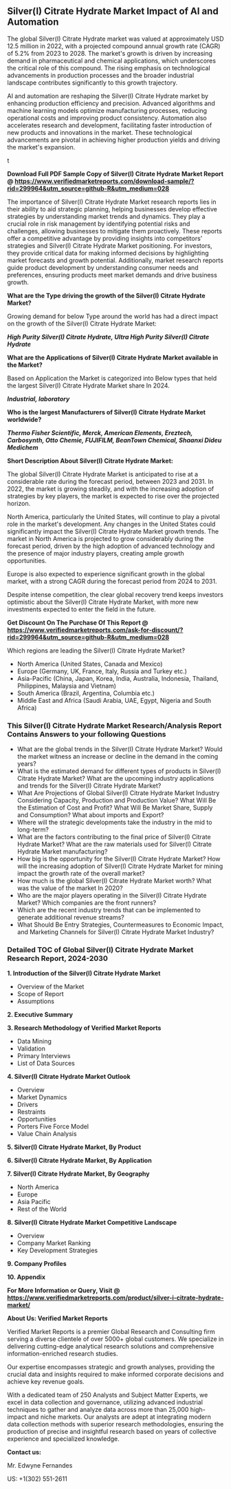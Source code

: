 <h2>Silver(I) Citrate Hydrate Market Impact of AI and Automation</h2><p>The global Silver(I) Citrate Hydrate market was valued at approximately USD 12.5 million in 2022, with a projected compound annual growth rate (CAGR) of 5.2% from 2023 to 2028. The market's growth is driven by increasing demand in pharmaceutical and chemical applications, which underscores the critical role of this compound. The rising emphasis on technological advancements in production processes and the broader industrial landscape contributes significantly to this growth trajectory.</p><p>AI and automation are reshaping the Silver(I) Citrate Hydrate market by enhancing production efficiency and precision. Advanced algorithms and machine learning models optimize manufacturing processes, reducing operational costs and improving product consistency. Automation also accelerates research and development, facilitating faster introduction of new products and innovations in the market. These technological advancements are pivotal in achieving higher production yields and driving the market's expansion.</p>t</p><p id="" class=""><strong>Download Full PDF Sample Copy of Silver(I) Citrate Hydrate Market Report @ <a href="https://www.verifiedmarketreports.com/download-sample/?rid=299964&utm_source=github-R&utm_medium=028" target="_blank">https://www.verifiedmarketreports.com/download-sample/?rid=299964&utm_source=github-R&utm_medium=028</a></strong></p><p>The importance of&nbsp;Silver(I) Citrate Hydrate Market research reports lies in their ability to aid strategic planning, helping businesses develop effective strategies by understanding market trends and dynamics. They play a crucial role in risk management by identifying potential risks and challenges, allowing businesses to mitigate them proactively. These reports offer a competitive advantage by providing insights into competitors' strategies and Silver(I) Citrate Hydrate Market positioning. For investors, they provide critical data for making informed decisions by highlighting market forecasts and growth potential. Additionally, market research reports guide product development by understanding consumer needs and preferences, ensuring products meet market demands and drive business growth.</p><p><strong>What are the&nbsp;Type driving the growth of the Silver(I) Citrate Hydrate Market?</strong></p><p id="" class="">Growing demand for below Type around the world has had a direct impact on the growth of the Silver(I) Citrate Hydrate Market:</p><em><strong>High Purity Silver(I) Citrate Hydrate, Ultra High Purity Silver(I) Citrate Hydrate</strong></em></p><strong>What are the&nbsp;Applications&nbsp;of Silver(I) Citrate Hydrate Market available in the Market?</strong></p><p id="" class="">Based on Application the Market is categorized into Below types that held the largest Silver(I) Citrate Hydrate Market share In 2024.</p><em><strong>Industrial, laboratory</strong></em></p><strong>Who is the largest Manufacturers of Silver(I) Citrate Hydrate Market worldwide?</strong></p><p><em><strong>Thermo Fisher Scientific, Merck, American Elements, Ereztech, Carbosynth, Otto Chemie, FUJIFILM, BeanTown Chemical, Shaanxi Dideu Medichem</strong></em></p><p id="" class=""><strong>Short Description About Silver(I) Citrate Hydrate Market:</strong></p><p>The global Silver(I) Citrate Hydrate Market is anticipated to rise at a considerable rate during the forecast period, between 2023 and 2031. In 2022, the market is growing steadily, and with the increasing adoption of strategies by key players, the market is expected to rise over the projected horizon.</p><p>North America, particularly the United States, will continue to play a pivotal role in the market's development. Any changes in the United States could significantly impact the Silver(I) Citrate Hydrate Market growth trends. The market in North America is projected to grow considerably during the forecast period, driven by the high adoption of advanced technology and the presence of major industry players, creating ample growth opportunities.</p><p>Europe is also expected to experience significant growth in the global market, with a strong CAGR during the forecast period from 2024 to 2031.</p><p>Despite intense competition, the clear global recovery trend keeps investors optimistic about the Silver(I) Citrate Hydrate Market, with more new investments expected to enter the field in the future.</p><p id="" class=""><strong>Get Discount On The Purchase Of This Report @ <a href="https://www.verifiedmarketreports.com/ask-for-discount/?rid=299964&utm_source=github-R&utm_medium=028" target="_blank">https://www.verifiedmarketreports.com/ask-for-discount/?rid=299964&utm_source=github-R&utm_medium=028</a></strong></p>Which regions are leading the Silver(I) Citrate Hydrate Market?</p><ul><li>North America (United States, Canada and Mexico)</li><li>Europe (Germany, UK, France, Italy, Russia and Turkey etc.)</li><li>Asia-Pacific (China, Japan, Korea, India, Australia, Indonesia, Thailand, Philippines, Malaysia and Vietnam)</li><li>South America (Brazil, Argentina, Columbia etc.)</li><li>Middle East and Africa (Saudi Arabia, UAE, Egypt, Nigeria and South Africa)</li></ul><h3 id="" class="">This Silver(I) Citrate Hydrate Market Research/Analysis Report Contains Answers to your following Questions</h3><ul><li>What are the global trends in the Silver(I) Citrate Hydrate Market? Would the market witness an increase or decline in the demand in the coming years?</li><li>What is the estimated demand for different types of products in Silver(I) Citrate Hydrate Market? What are the upcoming industry applications and trends for the Silver(I) Citrate Hydrate Market?</li><li>What Are Projections of Global Silver(I) Citrate Hydrate Market Industry Considering Capacity, Production and Production Value? What Will Be the Estimation of Cost and Profit? What Will Be Market Share, Supply and Consumption? What about imports and Export?</li><li>Where will the strategic developments take the industry in the mid to long-term?</li><li>What are the factors contributing to the final price of Silver(I) Citrate Hydrate Market? What are the raw materials used for Silver(I) Citrate Hydrate Market manufacturing?</li><li>How big is the opportunity for the Silver(I) Citrate Hydrate Market? How will the increasing adoption of Silver(I) Citrate Hydrate Market for mining impact the growth rate of the overall market?</li><li>How much is the global Silver(I) Citrate Hydrate Market worth? What was the value of the market In 2020?</li><li>Who are the major players operating in the Silver(I) Citrate Hydrate Market? Which companies are the front runners?</li><li>Which are the recent industry trends that can be implemented to generate additional revenue streams?</li><li>What Should Be Entry Strategies, Countermeasures to Economic Impact, and Marketing Channels for Silver(I) Citrate Hydrate Market Industry?</li></ul><h3 id="" class="">Detailed TOC of Global Silver(I) Citrate Hydrate Market Research Report, 2024-2030</h3><p id="" class=""><strong>1. Introduction of the Silver(I) Citrate Hydrate Market</strong></p><ul><li>Overview of the Market</li><li>Scope of Report</li><li>Assumptions</li></ul><p id="" class=""><strong>2. Executive Summary</strong></p><p id="" class=""><strong>3. Research Methodology of Verified Market Reports</strong></p><ul><li>Data Mining</li><li>Validation</li><li>Primary Interviews</li><li>List of Data Sources</li></ul><p id="" class=""><strong>4. Silver(I) Citrate Hydrate Market Outlook</strong></p><ul><li>Overview</li><li>Market Dynamics</li><li>Drivers</li><li>Restraints</li><li>Opportunities</li><li>Porters Five Force Model</li><li>Value Chain Analysis</li></ul><p id="" class=""><strong>5. Silver(I) Citrate Hydrate Market, By Product</strong></p><p id="" class=""><strong>6. Silver(I) Citrate Hydrate Market, By Application</strong></p><p id="" class=""><strong>7. Silver(I) Citrate Hydrate Market, By Geography</strong></p><ul><li>North America</li><li>Europe</li><li>Asia Pacific</li><li>Rest of the World</li></ul><p id="" class=""><strong>8. Silver(I) Citrate Hydrate Market Competitive Landscape</strong></p><ul><li>Overview</li><li>Company Market Ranking</li><li>Key Development Strategies</li></ul><p id="" class=""><strong>9. Company Profiles</strong></p><p id="" class=""><strong>10. Appendix</strong></p><p id="" class=""><strong>For More Information or Query, Visit @ <a href="https://www.verifiedmarketreports.com/product/silver-i-citrate-hydrate-market/" target="_blank">https://www.verifiedmarketreports.com/product/silver-i-citrate-hydrate-market/</a></strong></p><p id="" class=""><strong>About Us: Verified Market Reports</strong></p><p id="" class="">Verified Market Reports is a premier Global Research and Consulting firm serving a diverse clientele of over 5000+ global customers. We specialize in delivering cutting-edge analytical research solutions and comprehensive information-enriched research studies.</p><p id="" class="">Our expertise encompasses strategic and growth analyses, providing the crucial data and insights required to make informed corporate decisions and achieve key revenue goals.</p><p id="" class="">With a dedicated team of 250 Analysts and Subject Matter Experts, we excel in data collection and governance, utilizing advanced industrial techniques to gather and analyze data across more than 25,000 high-impact and niche markets. Our analysts are adept at integrating modern data collection methods with superior research methodologies, ensuring the production of precise and insightful research based on years of collective experience and specialized knowledge.</p><p id="" class=""><strong>Contact us:</strong></p><p id="" class="">Mr. Edwyne Fernandes</p><p id="" class="">US: +1(302) 551-2611</p>